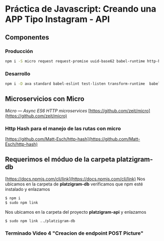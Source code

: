 # Práctica de Javascript: Creando una APP Tipo Instagram - API

## Componentes
### Producción
```bash
npm i -S micro request request-promise uuid-base62 babel-runtime http-hash babel-plugin-transform-async-to-generator
```
### Desarrollo
```bash
npm i -D ava standard babel-eslint test-listen transform-runtime  babel-preset-latest babel-register
```
## Microservicios con Micro
*Micro — Async ES6 HTTP microservices*
[https://github.com/zeit/micro](https://github.com/zeit/micro)

### Http Hash para el manejo de las rutas con micro 
[https://github.com/Matt-Esch/http-hash](https://github.com/Matt-Esch/http-hash)

## Requerimos el móduo de la carpeta platzigram-db
[https://docs.npmjs.com/cli/link](https://docs.npmjs.com/cli/link)
Nos ubicamos en la carpeta de **platzigram-db** verificamos que npm esté instalado y enlazamos
```bash
$ npm i 
$ sudo npm link
```  

Nos ubicamos en la carpeta del proyecto **platzigram-api** y enlazamos  
```bash 
$ sudo npm link ../platzigram-db
```  

### Terminado Video 4 "Creacion de endpoint POST Picture"  